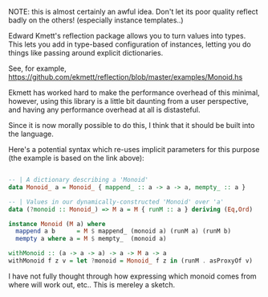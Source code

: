 NOTE: this is almost certainly an awful idea.  Don't let its poor quality
reflect badly on the others! (especially instance templates..)



Edward Kmett's reflection package allows you to turn values into types.  This
lets you add in type-based configuration of instances, letting you do things
like passing around explicit dictionaries.

See, for example,
https://github.com/ekmett/reflection/blob/master/examples/Monoid.hs

Ekmett has worked hard to make the performance overhead of this minimal,
however, using this library is a little bit daunting from a user perspective,
and having any performance overhead at all is distasteful.

Since it is now morally possible to do this, I think that it should be built
into the language.

Here's a potential syntax which re-uses implicit parameters for this purpose
(the example is based on the link above):

```haskell

-- | A dictionary describing a 'Monoid'
data Monoid_ a = Monoid_ { mappend_ :: a -> a -> a, mempty_ :: a }

-- | Values in our dynamically-constructed 'Monoid' over 'a'
data (?monoid :: Monoid_) => M a = M { runM :: a } deriving (Eq,Ord)

instance Monoid (M a) where
  mappend a b      = M $ mappend_ (monoid a) (runM a) (runM b)
  mempty a where a = M $ mempty_  (monoid a)

withMonoid :: (a -> a -> a) -> a -> M a -> a
withMonoid f z v = let ?monoid = Monoid_ f z in (runM . asProxyOf v)
```

I have not fully thought through how expressing which monoid comes from where
will work out, etc..  This is mereley a sketch.